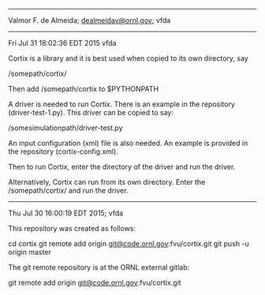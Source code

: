 **********************************************************************************
Valmor F. de Almeida; dealmeidav@ornl.gov; vfda
**********************************************************************************
Fri Jul 31 18:02:36 EDT 2015 vfda

Cortix is a library and it is best used when copied to its own directory, say

  /somepath/cortix/

Then add /somepath/cortix to $PYTHONPATH

A driver is needed to run Cortix. 
There is an example in the repository (driver-test-1.py).
This driver can be copied to say:

   /somesimulationpath/driver-test.py

An input configuration (xml) file is also needed. An example is provided in 
the repository (cortix-config.xml).

Then to run Cortix, enter the directory of the driver and run the driver.

Alternatively, Cortix can run from its own directory. Enter the /somepath/cortix/
and run the driver.


**********************************************************************************
Thu Jul 30 16:00:19 EDT 2015; vfda

This repository was created as follows:

 cd cortix
 git remote add origin git@code.ornl.gov:fvu/cortix.git
 git push -u origin master

The git remote repository is at the ORNL external gitlab:

git remote add origin git@code.ornl.gov:fvu/cortix.git


